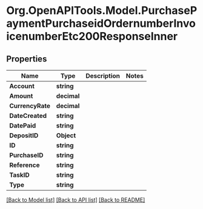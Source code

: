 # Org.OpenAPITools.Model.PurchasePaymentPurchaseidOrdernumberInvoicenumberEtc200ResponseInner

## Properties

Name | Type | Description | Notes
------------ | ------------- | ------------- | -------------
**Account** | **string** |  | 
**Amount** | **decimal** |  | 
**CurrencyRate** | **decimal** |  | 
**DateCreated** | **string** |  | 
**DatePaid** | **string** |  | 
**DepositID** | **Object** |  | 
**ID** | **string** |  | 
**PurchaseID** | **string** |  | 
**Reference** | **string** |  | 
**TaskID** | **string** |  | 
**Type** | **string** |  | 

[[Back to Model list]](../README.md#documentation-for-models) [[Back to API list]](../README.md#documentation-for-api-endpoints) [[Back to README]](../README.md)

